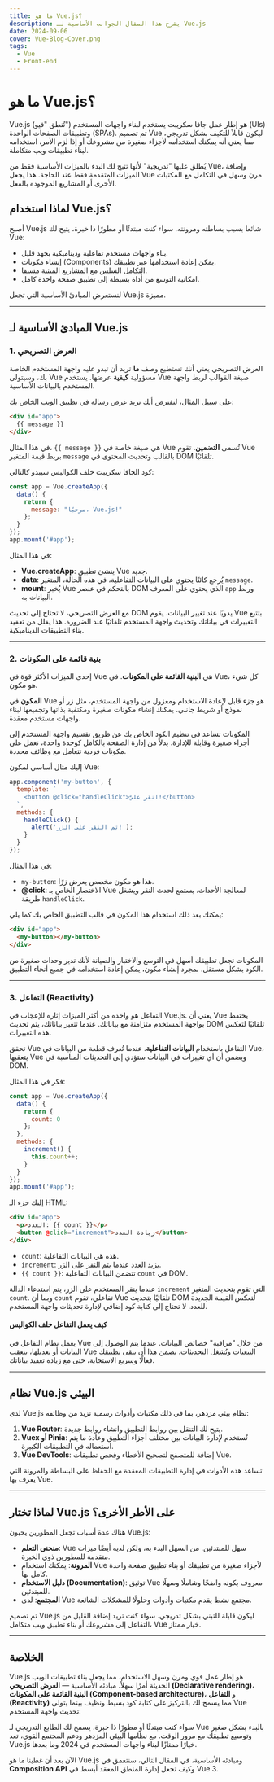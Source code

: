 ```yaml
---
title: ما هو Vue.js؟
description: يشرح هذا المقال الجوانب الأساسية لـ Vue.js
date: 2024-09-06
cover: Vue-Blog-Cover.png
tags:
  - Vue
  - Front-end
---
```


# ما هو Vue.js؟

Vue.js (تُنطق "فيو") هو إطار عمل جافا سكريبت يستخدم لبناء واجهات المستخدم (UIs) وتطبيقات الصفحات الواحدة (SPAs). تم تصميم Vue ليكون قابلاً للتكيف بشكل تدريجي، مما يعني أنه يمكنك استخدامه لأجزاء صغيرة من مشروعك أو إذا لزم الأمر، استخدامه لبناء تطبيقات ويب متكاملة.

يُطلق عليها "تدريجية" لأنها تتيح لك البدء بالميزات الأساسية فقط من Vue، وإضافة الميزات المتقدمة فقط عند الحاجة. هذا يجعل Vue مرن وسهل في التكامل مع المكتبات الأخرى أو المشاريع الموجودة بالفعل.

## لماذا استخدام Vue.js؟

أصبح Vue.js شائعا بسبب بساطته ومرونته. سواء كنت مبتدئًا أو مطورًا ذا خبرة، يتيح لك Vue:

- بناء واجهات مستخدم تفاعلية وديناميكية بجهد قليل.
- إنشاء مكونات (Components) يمكن إعادة استخدامها عبر تطبيقك.
- التكامل السلس مع المشاريع المبنية مسبقا.
-  امكانية التوسع من أداة بسيطة إلى تطبيق صفحة واحدة كامل.

لنستعرض المبادئ الأساسية التي تجعل Vue.js مميزة.

---

## المبادئ الأساسية لـ Vue.js

### 1. العرض التصريحي

العرض التصريحي يعني أنك تستطيع وصف **ما** تريد أن تبدو عليه واجهة المستخدم الخاصة بك، وسيتولى Vue مسؤولية **كيفية** عرضها. يستخدم Vue صيغة القوالب لربط واجهة المستخدم بالبيانات الأساسية.

على سبيل المثال، لنفترض أنك تريد عرض رسالة في تطبيق الويب الخاص بك:

```html
<div id="app">
  {{ message }}
</div>
```

في هذا المثال، `{{ message }}` هي صيغة خاصة في Vue تُسمى **التضمين**. تقوم Vue بربط قيمة المتغير `message` بالقالب وتحديث المحتوى في DOM تلقائيًا.

كود الجافا سكريبت خلف الكواليس سيبدو كالتالي:

```javascript
const app = Vue.createApp({
  data() {
    return {
      message: "مرحبًا، Vue.js!"
    };
  }
});
app.mount('#app');
```

في هذا المثال:
- **Vue.createApp**: ينشئ تطبيق Vue جديد.
- **data**: يُرجع كائنًا يحتوي على البيانات التفاعلية، في هذه الحالة، المتغير `message`.
- **mount**: يُخبر Vue بالتحكم في عنصر DOM الذي يحتوي على المعرف `app` وربط البيانات به.

مع العرض التصريحي، لا تحتاج إلى تحديث DOM يدويًا عند تغيير البيانات. يقوم Vue بتتبع التغييرات في بياناتك وتحديث واجهة المستخدم تلقائيًا عند الضرورة. هذا يقلل من تعقيد بناء التطبيقات الديناميكية.

---

### 2. بنية قائمة على المكونات

إحدى الميزات الأكثر قوة في Vue هي **البنية القائمة على المكونات**. في Vue، كل شيء هو مكون.

**المكون** في Vue هو جزء قابل لإعادة الاستخدام ومعزول من واجهة المستخدم، مثل زر أو نموذج أو شريط جانبي. يمكنك إنشاء مكونات صغيرة ومكتفية بذاتها وتجميعها لبناء واجهات مستخدم معقدة.

المكونات تساعد في تنظيم الكود الخاص بك عن طريق تقسيم واجهة المستخدم إلى أجزاء صغيرة وقابلة للإدارة. بدلاً من إدارة الصفحة بالكامل كوحدة واحدة، تعمل على مكونات فردية تتعامل مع وظائف محددة.

إليك مثال أساسي لمكون Vue:

```javascript
app.component('my-button', {
  template: `
    <button @click="handleClick">انقر عليّ!</button>
  `,
  methods: {
    handleClick() {
      alert('تم النقر على الزر!');
    }
  }
});
```

في هذا المثال:
- `my-button`: هذا هو مكون مخصص يعرض زرًا.
- **@click**: الاختصار الخاص بـ Vue لمعالجة الأحداث. يستمع لحدث النقر ويشغل طريقة `handleClick`.

يمكنك بعد ذلك استخدام هذا المكون في قالب التطبيق الخاص بك كما يلي:

```html
<div id="app">
  <my-button></my-button>
</div>
```

المكونات تجعل تطبيقك أسهل في التوسع والاختبار والصيانة لأنك تدير وحدات صغيرة من الكود بشكل مستقل. بمجرد إنشاء مكون، يمكن إعادة استخدامه في جميع أنحاء التطبيق.

---

### 3. التفاعل (Reactivity)

التفاعل هو واحدة من أكثر الميزات إثارة للإعجاب في Vue.js. يعني أن Vue يحتفظ بواجهة المستخدم متزامنة مع بياناتك. عندما تتغير بياناتك، يتم تحديث DOM تلقائيًا لتعكس هذه التغييرات.

تحقق Vue التفاعل باستخدام **البيانات التفاعلية**. عندما تُعرف قطعة من البيانات في Vue، يتعقبها Vue ويضمن أن أي تغييرات في البيانات ستؤدي إلى التحديثات المناسبة في DOM.

فكر في هذا المثال:

```javascript
const app = Vue.createApp({
  data() {
    return {
      count: 0
    };
  },
  methods: {
    increment() {
      this.count++;
    }
  }
});
app.mount('#app');
```

إليك جزء الـ HTML:

```html
<div id="app">
  <p>العدد: {{ count }}</p>
  <button @click="increment">زيادة العدد</button>
</div>
```

- `count`: هذه هي البيانات التفاعلية.
- `increment`: يزيد العدد عندما يتم النقر على الزر.
- `{{ count }}`: تتضمن البيانات التفاعلية `count` في DOM.

عندما ينقر المستخدم على الزر، يتم استدعاء الدالة `increment` التي تقوم بتحديث المتغير `count`. وبما أن `count` تفاعلي، تقوم Vue تلقائيًا بتحديث DOM لتعكس القيمة الجديدة للعدد. لا تحتاج إلى كتابة كود إضافي لإدارة تحديثات واجهة المستخدم.

#### كيف يعمل التفاعل خلف الكواليس

يعمل نظام التفاعل في Vue من خلال "مراقبة" خصائص البيانات. عندما يتم الوصول إلى البيانات أو تعديلها، يتعقب Vue التبعيات وتُشغل التحديثات. يضمن هذا أن يبقى تطبيقك فعالًا وسريع الاستجابة، حتى مع زيادة تعقيد بياناتك.

---

## نظام Vue.js البيئي

لدى Vue.js نظام بيئي مزدهر، بما في ذلك مكتبات وأدوات رسمية تزيد من وظائفه:

1. **Vue Router**: يتيح لك التنقل بين روابط التطبيق وانشاء روابط جديدة.
2. **Vuex أو Pinia**: تُستخدم لإدارة البيانات بين مختلف أجزاء التطبيق وعادة ما يتم استعماله في التطبيقات الكبيرة.
3. **Vue DevTools**: إضافة للمتصفح لتصحيح الأخطاء وفحص تطبيقات Vue.

تساعد هذه الأدوات في إدارة التطبيقات المعقدة مع الحفاظ على البساطة والمرونة التي يعرف بها Vue.

---

## لماذا تختار Vue.js على الأطر الأخرى؟

هناك عدة أسباب تجعل المطورين يحبون Vue.js:

- **منحنى التعلم**: Vue سهل للمبتدئين. من السهل البدء به، ولكن لديه أيضًا ميزات متقدمة للمطورين ذوي الخبرة.
- **المرونة**: يمكنك استخدام Vue لأجزاء صغيرة من تطبيقك أو بناء تطبيق صفحة واحدة كامل بها.
- **دليل الاستخدام (Documentation)**: توثيق Vue معروف بكونه واضحًا وشاملًا وسهلًا للمبتدئين.
- **المجتمع**: لدى Vue مجتمع نشط يقدم مكتبات وأدوات وحلولًا للمشكلات الشائعة.

تم تصميم Vue.js ليكون قابلة للتبني بشكل تدريجي. سواء كنت تريد إضافة القليل من التفاعل إلى مشروعك أو بناء تطبيق ويب متكامل، Vue خيار ممتاز.

---

## الخلاصة

Vue.js هو إطار عمل قوي ومرن وسهل الاستخدام، مما يجعل بناء تطبيقات الويب الحديثة أمرًا سهلاً. مبادئه الأساسية — **العرض التصريحي (Declarative rendering)**، **البنية القائمة على المكونات (Component-based architecture)**، و **التفاعل (Reactivity)**  مما يسمح لك بالتركيز على كتابة كود بسيط ونظيف بينما يتولى Vue  تحديث واجهة المستخدم.

سواء كنت مبتدئًا أو مطورًا ذا خبرة، يسمح لك الطابع التدريجي لـ Vue بالبدء بشكل صغير وتوسيع تطبيقك مع مرور الوقت. مع نظامها البيئي المزدهر ودعم المجتمع القوي، تعد Vue.js خيارًا ممتازًا لبناء واجهات المستخدم في 2024 وما بعدها.

الآن بعد أن غطينا ما هو Vue.js ومبادئه الأساسية، في المقال التالي، سنتعمق في **Composition API** وكيف تجعل إدارة المنطق المعقد أبسط في Vue 3.

